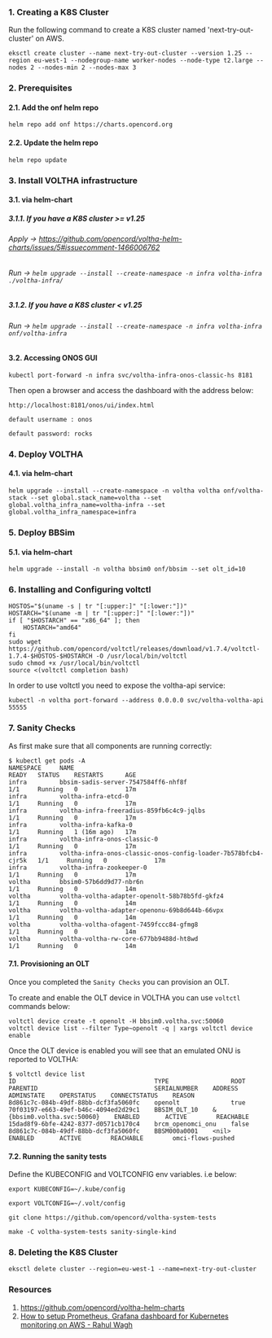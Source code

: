### 1. Creating a K8S Cluster

Run the following command to create a K8S cluster named 'next-try-out-cluster' on AWS.

```eksctl create cluster --name next-try-out-cluster --version 1.25 --region eu-west-1 --nodegroup-name worker-nodes --node-type t2.large --nodes 2 --nodes-min 2 --nodes-max 3```

### 2. Prerequisites


#### 2.1. Add the onf helm repo
```helm repo add onf https://charts.opencord.org```
#### 2.2. Update the helm repo 
```helm repo update```


### 3. Install VOLTHA infrastructure

#### 3.1. via helm-chart
##### 3.1.1. If you have a K8S cluster >= v1.25
###### Apply ->  https://github.com/opencord/voltha-helm-charts/issues/5#issuecomment-1466006762 
###### Run -> ```helm upgrade --install --create-namespace -n infra voltha-infra ./voltha-infra/```
##### 3.1.2. If you have a K8S cluster < v1.25
###### Run -> ```helm upgrade --install --create-namespace -n infra voltha-infra onf/voltha-infra```

#### 3.2. Accessing ONOS GUI
```kubectl port-forward -n infra svc/voltha-infra-onos-classic-hs 8181```

Then open a browser and access the dashboard with the address below:

```http://localhost:8181/onos/ui/index.html```

```default username : onos```

```default password: rocks```


### 4. Deploy VOLTHA

#### 4.1. via helm-chart
```helm upgrade --install --create-namespace -n voltha voltha onf/voltha-stack --set global.stack_name=voltha --set global.voltha_infra_name=voltha-infra --set  global.voltha_infra_namespace=infra```


### 5. Deploy BBSim

#### 5.1. via helm-chart
```helm upgrade --install -n voltha bbsim0 onf/bbsim --set olt_id=10```

### 6. Installing and Configuring voltctl

```
HOSTOS="$(uname -s | tr "[:upper:]" "[:lower:"])"
HOSTARCH="$(uname -m | tr "[:upper:]" "[:lower:"])"
if [ "$HOSTARCH" == "x86_64" ]; then
    HOSTARCH="amd64"
fi
sudo wget https://github.com/opencord/voltctl/releases/download/v1.7.4/voltctl-1.7.4-$HOSTOS-$HOSTARCH -O /usr/local/bin/voltctl
sudo chmod +x /usr/local/bin/voltctl
source <(voltctl completion bash)
```

In order to use voltctl you need to expose the voltha-api service:

```kubectl -n voltha port-forward --address 0.0.0.0 svc/voltha-voltha-api 55555```


### 7. Sanity Checks

As first make sure that all components are running correctly:

```shell
$ kubectl get pods -A
NAMESPACE     NAME                                                            READY   STATUS    RESTARTS      AGE
infra         bbsim-sadis-server-7547584ff6-nhf8f                             1/1     Running   0             17m
infra         voltha-infra-etcd-0                                             1/1     Running   0             17m
infra         voltha-infra-freeradius-859fb6c4c9-jqlbs                        1/1     Running   0             17m
infra         voltha-infra-kafka-0                                            1/1     Running   1 (16m ago)   17m
infra         voltha-infra-onos-classic-0                                     1/1     Running   0             17m
infra         voltha-infra-onos-classic-onos-config-loader-7b578bfcb4-cjr5k   1/1     Running   0             17m
infra         voltha-infra-zookeeper-0                                        1/1     Running   0             17m
voltha        bbsim0-57b6dd9d77-nbr6n                                         1/1     Running   0             14m
voltha        voltha-voltha-adapter-openolt-58b78b5fd-gkfz4                   1/1     Running   0             14m
voltha        voltha-voltha-adapter-openonu-69b8d644b-66vpx                   1/1     Running   0             14m
voltha        voltha-voltha-ofagent-7459fccc84-gfmg8                          1/1     Running   0             14m
voltha        voltha-voltha-rw-core-677bb9488d-ht8wd                          1/1     Running   0             14m
```

#### 7.1. Provisioning an OLT

Once you completed the `Sanity Checks` you can provision an OLT.

To create and enable the OLT device in VOLTHA you can use `voltctl` commands below:

```shell
voltctl device create -t openolt -H bbsim0.voltha.svc:50060
voltctl device list --filter Type~openolt -q | xargs voltctl device enable
```

Once the OLT device is enabled you will see that an emulated ONU is reported to VOLTHA:

```shell
$ voltctl device list
ID                                      TYPE                 ROOT     PARENTID                                SERIALNUMBER    ADDRESS                       ADMINSTATE    OPERSTATUS    CONNECTSTATUS    REASON
8d861c7c-084b-49df-88bb-dcf3fa5060fc    openolt              true     70f03197-e663-49ef-b46c-4094ed2d29c1    BBSIM_OLT_10    &{bbsim0.voltha.svc:50060}    ENABLED       ACTIVE        REACHABLE        
15dad8f9-6bfe-4242-8377-d0571cb170c4    brcm_openomci_onu    false    8d861c7c-084b-49df-88bb-dcf3fa5060fc    BBSM000a0001    <nil>                         ENABLED       ACTIVE        REACHABLE        omci-flows-pushed
```

#### 7.2. Running the sanity tests

Define the KUBECONFIG and VOLTCONFIG env variables. i.e below:

```export KUBECONFIG=~/.kube/config```

```export VOLTCONFIG=~/.volt/config```


```git clone https://github.com/opencord/voltha-system-tests```

```make -C voltha-system-tests sanity-single-kind```


### 8. Deleting the K8S Cluster

```eksctl delete cluster --region=eu-west-1 --name=next-try-out-cluster```


### Resources
1. https://github.com/opencord/voltha-helm-charts 
2. [How to setup Prometheus, Grafana dashboard for Kubernetes monitoring on AWS - Rahul Wagh](https://jhooq.com/prometheous-k8s-aws-setup/)


